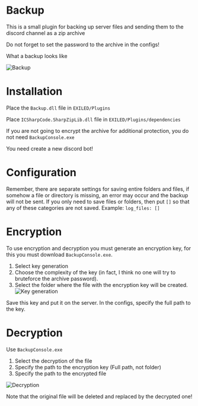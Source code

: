 # Backup
This is a small plugin for backing up server files and sending them to the discord channel as a zip archive

Do not forget to set the password to the archive in the configs!

What a backup looks like

![Backup](https://cdn.discordapp.com/attachments/901753786895310888/1260178997938098196/image.png?ex=668e60a6&is=668d0f26&hm=2dadb6823c2af629a6396c7455e29239269c15f165fde0476f3f24acd0c1b783&)

# Installation
Place the `Backup.dll` file in `EXILED/Plugins`

Place `ICSharpCode.SharpZipLib.dll` file in `EXILED/Plugins/dependencies`

If you are not going to encrypt the archive for additional protection, you do not need `BackupConsole.exe`

You need create a new discord bot!
# Configuration
Remember, there are separate settings for saving entire folders and files, if somehow a file or directory is missing, an error may occur and the backup will not be sent. If you only need to save files or folders, then put `[]` so that any of these categories are not saved. Example: `log_files: []`

# Encryption
To use encryption and decryption you must generate an encryption key, for this you must download `BackupConsole.exe`.
1. Select key generation
2. Choose the complexity of the key (in fact, I think no one will try to bruteforce the archive password).
3. Select the folder where the file with the encryption key will be created.
![Key generation](https://cdn.discordapp.com/attachments/901753786895310888/1260174583881928774/image.png?ex=668e5c89&is=668d0b09&hm=37baf9d1166f1b52cdf91e7317068ace3ff4b2238551694f47d11a6f0a1a01df&)

Save this key and put it on the server. In the configs, specify the full path to the key.

# Decryption
Use `BackupConsole.exe`
1. Select the decryption of the file
2. Specify the path to the encryption key (Full path, not folder)
3. Specify the path to the encrypted file

![Decryption](https://cdn.discordapp.com/attachments/901753786895310888/1260177746030624778/image.png?ex=668e5f7b&is=668d0dfb&hm=3c3b0ab1e73598c498668bc04cbd8a397ec02e0d7bcf31b73d4c77012ac658bd&)

Note that the original file will be deleted and replaced by the decrypted one!